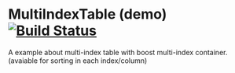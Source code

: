 # MultiIndexTable (demo) [![Build Status](https://travis-ci.org/Texas-C/MultiIndexTable.svg?branch=master)](https://travis-ci.org/Texas-C/MultiIndexTable)
A example about multi-index table with boost multi-index container. (avaiable for sorting in each index/column)
